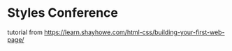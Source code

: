# Styles Conference
tutorial from https://learn.shayhowe.com/html-css/building-your-first-web-page/
